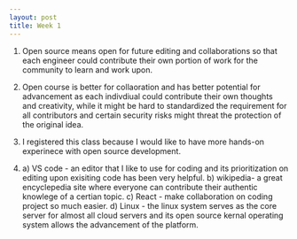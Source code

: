 ```yaml
---
layout: post
title: Week 1
---
```


1. Open source means open for future editing and collaborations so that each engineer could contribute their own portion of work for the community to learn and work upon.

<!--more-->

2. Open course is better for collaoration and has better potential for advancement as each indivdiual could contribute their own thoughts and creativity, while it might be hard to standardized the requirement for all contributors and certain security risks might threat the protection of the original idea.

3. I registered this class because I would like to have more hands-on experinece with open source development.

4. a) VS code - an editor that I like to use for coding and its prioritization on editing upon exisiting code has been very helpful.
    b) wikipedia- a great encyclepedia site where everyone can contribute their authentic knowlege of a certian topic.
    c) React - make collaboration on coding project so much easier.
    d) Linux - the linux system serves as the core server for almost all cloud servers and its open source kernal operating system allows the advancement of the platform.